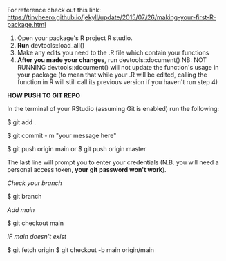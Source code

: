 For reference check out this link: https://tinyheero.github.io/jekyll/update/2015/07/26/making-your-first-R-package.html

1) Open your package's R project R studio.
2) **Run** devtools::load_all()
3) Make any edits you need to the .R file which contain your functions
4) **After you made your changes**, run devtools::document()
   NB: NOT RUNNING devtools::document() will not update the function's usage in your package
   (to mean that while your .R will be edited, calling the function in R will still call its previous version if you haven't run step 4)

**HOW PUSH TO GIT REPO**

In the terminal of your RStudio (assuming Git is enabled) run the following:

$ git add .

$ git commit - m "your message here"

$ git push origin main 
or 
$ git push origin master

The last line will prompt you to enter your credentials (N.B. you will need a personal access token, **your git password won't work**).

_Check your branch_

$ git branch

_Add main_

$ git checkout main

_IF main doesn't exist_

$ git fetch origin
$ git checkout -b main origin/main

